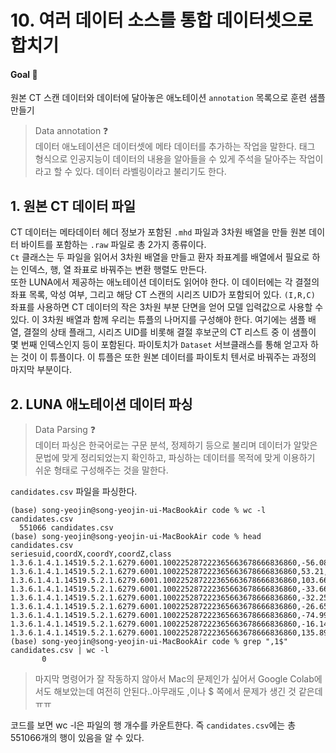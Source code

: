 # 10. 여러 데이터 소스를 통합 데이터셋으로 합치기

#### Goal 🏃  
원본 CT 스캔 데이터와 데이터에 달아놓은 애노테이션 `annotation` 목록으로 훈련 샘플 만들기  
> Data annotation ❓  
> 데이터 애노테이션은 데이터셋에 메타 데이터를 추가하는 작업을 말한다. 태그 형식으로 인공지능이 데이터의 내용을 알아들을 수 있게 주석을 달아주는 작업이라고 할 수 있다. 데이터 라벨링이라고 불리기도 한다.

## 1. 원본 CT 데이터 파일

CT 데이터는 메타데이터 헤더 정보가 포함된 `.mhd` 파일과 3차원 배열을 만들 원본 데이터 바이트를 포함하는 `.raw` 파일로 총 2가지 종류이다.  
`Ct` 클래스는 두 파일을 읽어서 3차원 배열을 만들고 환자 좌표계를 배열에서 필요로 하는 인덱스, 행, 열 좌표로 바꿔주는 변환 행렬도 만든다.  
또한 LUNA에서 제공하는 애노테이션 데이터도 읽어야 한다. 이 데이터에는 각 결절의 좌표 목록, 악성 여부, 그리고 해당 CT 스캔의 시리즈 UID가 포함되어 있다. 
`(I,R,C)` 좌표를 사용하면 CT 데이터의 작은 3차원 부분 단면을 얻어 모델 입력값으로 사용할 수 있다. 이 3차원 배열과 함께 우리는 튜플의 나머지를 구성해야 한다. 여기에는 샘플 배열, 결절의 상태 플래그, 시리즈 UID를 비롯해 결절 후보군의 CT 리스트 중 이 샘플이 몇 번째 인덱스인지 등이 포함된다. 파이토치가 `Dataset` 서브클래스를 통해 얻고자 하는 것이 이 튜플이다. 이 튜플은 또한 원본 데이터를 파이토치 텐서로 바꿔주는 과정의 마지막 부분이다.  

## 2. LUNA 애노테이션 데이터 파싱
> Data Parsing ❓  
> 데이터 파싱은 한국어로는 구문 분석, 정제하기 등으로 불리며 데이터가 알맞은 문법에 맞게 정리되었는지 확인하고, 파싱하는 데이터를 목적에 맞게 이용하기 쉬운 형태로 구성해주는 것을 말한다.  
  
`candidates.csv` 파일을 파싱한다.
```console
(base) song-yeojin@song-yeojin-ui-MacBookAir code % wc -l candidates.csv
  551066 candidates.csv
(base) song-yeojin@song-yeojin-ui-MacBookAir code % head candidates.csv
seriesuid,coordX,coordY,coordZ,class
1.3.6.1.4.1.14519.5.2.1.6279.6001.100225287222365663678666836860,-56.08,-67.85,-311.92,0
1.3.6.1.4.1.14519.5.2.1.6279.6001.100225287222365663678666836860,53.21,-244.41,-245.17,0
1.3.6.1.4.1.14519.5.2.1.6279.6001.100225287222365663678666836860,103.66,-121.8,-286.62,0
1.3.6.1.4.1.14519.5.2.1.6279.6001.100225287222365663678666836860,-33.66,-72.75,-308.41,0
1.3.6.1.4.1.14519.5.2.1.6279.6001.100225287222365663678666836860,-32.25,-85.36,-362.51,0
1.3.6.1.4.1.14519.5.2.1.6279.6001.100225287222365663678666836860,-26.65,-203.07,-165.07,0
1.3.6.1.4.1.14519.5.2.1.6279.6001.100225287222365663678666836860,-74.99,-114.79,-311.92,0
1.3.6.1.4.1.14519.5.2.1.6279.6001.100225287222365663678666836860,-16.14,-248.61,-239.55,0
1.3.6.1.4.1.14519.5.2.1.6279.6001.100225287222365663678666836860,135.89,-141.41,-252.2,0
(base) song-yeojin@song-yeojin-ui-MacBookAir code % grep ",1$" candidates.csv | wc -l
       0
 ```
> 마지막 명령어가 잘 작동하지 않아서 Mac의 문제인가 싶어서 Google Colab에서도 해보았는데 여전히 안된다..아무래도 ,이나 $ 쪽에서 문제가 생긴 것 같은데 ㅠㅠ  
  
  코드를 보면 wc -l은 파일의 행 개수를 카운트한다. 즉 `candidates.csv`에는 총 551066개의 행이 있음을 알 수 있다.

